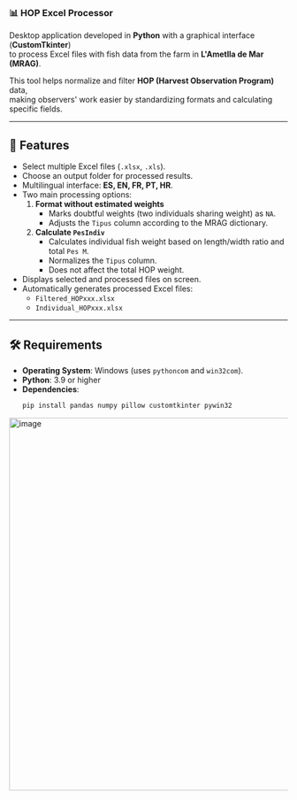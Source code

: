 ### 📊 HOP Excel Processor

Desktop application developed in **Python** with a graphical interface (**CustomTkinter**)  
to process Excel files with fish data from the farm in **L'Ametlla de Mar (MRAG)**.

This tool helps normalize and filter **HOP (Harvest Observation Program)** data,  
making observers' work easier by standardizing formats and calculating specific fields.

---

## 🚀 Features

- Select multiple Excel files (`.xlsx`, `.xls`).
- Choose an output folder for processed results.
- Multilingual interface: **ES, EN, FR, PT, HR**.
- Two main processing options:
  1. **Format without estimated weights**
     - Marks doubtful weights (two individuals sharing weight) as `NA`.
     - Adjusts the `Tipus` column according to the MRAG dictionary.
  2. **Calculate `PesIndiv`**
     - Calculates individual fish weight based on length/width ratio and total `Pes M`.
     - Normalizes the `Tipus` column.
     - Does not affect the total HOP weight.
- Displays selected and processed files on screen.
- Automatically generates processed Excel files:
  - `Filtered_HOPxxx.xlsx`
  - `Individual_HOPxxx.xlsx`

---

## 🛠️ Requirements

- **Operating System**: Windows (uses `pythoncom` and `win32com`).
- **Python**: 3.9 or higher
- **Dependencies**:
  ```bash
  pip install pandas numpy pillow customtkinter pywin32

<img width="890" height="674" alt="image" src="https://github.com/user-attachments/assets/cc268d79-063c-480e-b7ba-000d69612e83" />
